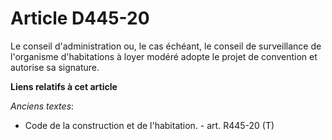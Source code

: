 # Article D445-20

Le conseil d'administration ou, le cas échéant, le conseil de surveillance de l'organisme d'habitations à loyer modéré adopte
le projet de convention et autorise sa signature.

**Liens relatifs à cet article**

_Anciens textes_:

  - Code de la construction et de l'habitation. - art. R445-20 (T)
